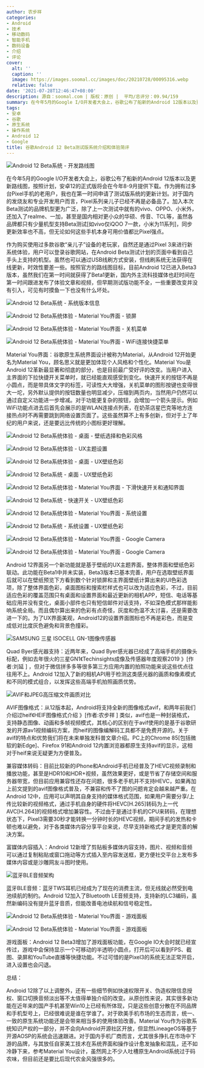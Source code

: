 ```yaml
---
author: 农步祥
categories:
- Android
- 技术
- 移动数码
- 智能手机
- 数码设备
- 介绍
- 评论
cover:
  alt: ''
  caption: ''
  image: https://images.soomal.cc/images/doc/20210728/00095316.webp
  relative: false
date: '2021-07-28T12:46:47+08:00'
description: 源自：soomal.com | 版权：原创 |  平均/总评分：09.94/159
summary: 在今年5月的Google I/O开发者大会上，谷歌公布了船新的Android 12版本以及更新路线图，按照计划，安卓12正式版将会在今年8-9月提供下载。作为拥有过多台Pixel手机的老用户，我也在第一时间申请了测试版系统的更新计划。
tags:
- 安卓
- 谷歌
- 原生系统
- 操作系统
- Android 12
- Google
title: 谷歌Android 12 Beta测试版系统介绍和体验简评
---
```


![Android 12 Beta系统 - 开发路线图](https://images.soomal.cc/images/doc/20210728/00095304.webp)



在今年5月的Google I/O开发者大会上，谷歌公布了船新的Android 12版本以及更新路线图，按照计划，安卓12的正式版将会在今年8-9月提供下载。作为拥有过多台Pixel手机的老用户，我也在第一时间申请了测试版系统的更新计划。对于国内的发烧友和专业开发用户而言，Pixel系列亲儿子已经不再是必备品了。加入本次Beta测试的品牌机型更为广泛，除了上一次测试中就有的vivo、OPPO、小米外，还加入了realme、一加，甚至是国内相对更小众的华硕、传音、TCL等，虽然各品牌都只有少量机型支持Beta测试[如vivo仅iQOO 7一款，小米为11系列]，同步更新效率也不高，但无论如何这些手机本身可用价值都比Pixel强点。



作为购买使用过多款谷歌“亲儿子”设备的老玩家，自然还是通过Pixel 3来进行新系统体验，用户可以登录谷歌网站，在Android Beta测试计划的页面中看到自己手头上支持的机型。虽然也可以通过USB线刷方式安装，但线刷系统无法获得在线更新，时效性要差一些。按照官方的路线图目标，目前Android 12已进入Beta3版本，虽然我们在第一时间就获得了Beta1更新，国内外主流科技媒体也赶时间在第一时间跟进发布了体验文章和视频，但早期测试版功能不全，一些重要改变并没有引入，可见有时摸鱼一下也没有什么坏处。



![Android 12 Beta系统 - 系统版本信息](https://images.soomal.cc/images/doc/20210728/00095307_01.webp)



![Android 12 Beta系统体验 - Material You界面 - 锁屏](https://images.soomal.cc/images/doc/20210728/00095291_01.webp)



![Android 12 Beta系统体验 - Material You界面 - 关机菜单](https://images.soomal.cc/images/doc/20210728/00095296_01.webp)



![Android 12 Beta系统体验 - Material You界面 - WiFi连接快捷菜单](https://images.soomal.cc/images/doc/20210728/00095295_01.webp)



Material You界面：谷歌原生系统界面设计被称为Material，从Android 12开始更名为Material You，顾名思义就是更加体现个人风格和个性化。Material You是Android 12革新最显著和彻底的部分，也是目前最广受好评的改变。当用户进入主界面的下拉快捷开关菜单时，就已经能直观感受到变化。快速开关的按钮不再是小圆点，而是带具体文字的标签，可读性大大增强，关机菜单的图形按键也变得很大一坨，另外默认提供的按钮数量也明显减少，压缩到两页内，当然用户仍然可以通过自定义功能进一步增减。对于功能更复杂的按钮，会增加一个箭头提示。例如WiFi功能点进去后首先会展示的是WLAN连接点列表，在奶茶店星巴克等地方连接热点时不再需要跳到网络设置页面了。这些虽然算不上有多创新，但对于上了年纪的用户来说，还是要远比传统的小图标更好理解。



![Android 12 Beta系统体验 - 桌面 - 壁纸选择和色彩风格](https://images.soomal.cc/images/doc/20210728/00095289_01.webp)



![Android 12 Beta系统体验 - UX主题设置](https://images.soomal.cc/images/doc/20210728/00095312_01.webp)



![Android 12 Beta系统体验 - 桌面 - UX壁纸色彩](https://images.soomal.cc/images/doc/20210728/00095288_01.webp)



![Android 12 Beta系统 - 桌面 - UX壁纸色彩](https://images.soomal.cc/images/doc/20210728/00095308_01.webp)



![Android 12 Beta系统体验 - Material You界面 - 下滑快速开关和通知界面](https://images.soomal.cc/images/doc/20210728/00095294_01.webp)



![Android 12 Beta系统 - 快速开关 - UX壁纸色彩](https://images.soomal.cc/images/doc/20210728/00095309_01.webp)



![Android 12 Beta系统体验 - Material You界面 - 系统设置](https://images.soomal.cc/images/doc/20210728/00095297_01.webp)



![Android 12 Beta系统 - 系统设置 - UX壁纸色彩](https://images.soomal.cc/images/doc/20210728/00095311_01.webp)



![Android 12 Beta系统体验 - Material You界面 - Google Camera](https://images.soomal.cc/images/doc/20210728/00095298_01.webp)



![Android 12 Beta系统体验 - Material You界面 - Google Camera](https://images.soomal.cc/images/doc/20210728/00095313_01.webp)



Android 12界面另一个新功能就是基于壁纸的UX主题界面，整体界面和壁纸色彩联动。此功能在Beta1中并未实装，Beta3版本已基本完善，用户在选取壁纸界面后就可以在壁纸预览下方看到数个针对锁屏和主界面壁纸计算出来的UI色彩选项，除了整体界面色彩，桌面图标和搜索栏样式也可以改为适应色彩，不过，目前适应色彩的覆盖范围只有桌面和设置界面和最近更新的相机APP，短信、电话等基础应用并没有变化，桌面小部件也只有短信邮件对话支持，不如深色模式那样能影响系统全局。而且偶尔算出来的色彩有点奇怪，灰度和色温不太讨喜，还是需要改进一下的。为了UX界面美观，Android12的设置界面图标也不再是彩色，而是变成低对比度灰色避免和背景色撞彩。



![SAMSUNG 三星 ISOCELL GN-1图像传感器](https://images.soomal.cc/images/doc/20200523/00089128.webp)



Quad Byer感光器支持：近两年来，Quad Byer感光器已经成了高端手机的摄像头标配，例如去年很火的三星GN1《Techinsights成像及传感器年度观察2019 》[作者:刘延 ]
，但对于微信拼多多等很多第三方应用内置的拍照功能来说这些优点往往用不上。Android 12加入了新的相机API用于检测这类感光器的画质和像素模式和不同的模式组合，以发挥这些高端手机拍照画质优势。



![AVIF和JPEG高压缩文件画质对比](https://images.soomal.cc/images/doc/20210728/00095314.webp)



AVIF图像格式：从12版本起，Android将支持全新的图像格式avif，和两年前我们介绍过heif《HEIF图像格式介绍 》[作者:农步祥 ]
类似，avif也是一种封装格式，支持静态图像、动画和多帧视频模式，其核心的区别在于avif使用的是基于谷歌研发的开源av1视频编码方案，而heif的图像编解码工具都不是免费开源的。关于avif的特点和优势我们将在未来单独发科普文章介绍。PC上的Chrome 85[包括微软的新Edge]、Firefox 91和Android 12内置浏览器都原生支持avif的显示，这相对于heif来说无疑更为方便普及。



兼容媒体转码：目前比较新的iPhone和Android手机已经普及了HEVC视频录制和播放功能，甚至是HDR10和HDR+视频，虽然效果更好，或是节省了存储空间和服务器带宽，但目前应用兼容性还存在问题，很多老手机并不支持HEVC，如果再加上前文提到的avif图像格式普及，不兼容和传不了图的问题肯定会越来越严重。在Android 12中，应用可以声明其自身支持的媒体格式范围，如果用户需要分享/上传比较新的视频格式，通过手机自身的硬件将HEVC[H.265]转码为上一代AVC[H.264]的视频格式增加兼容性。不过由于是通过手机的CPU来转码，在理想状态下，Pixel3需要30秒才能转换一分钟时长的HEVC视频，期间手机的发热和卡顿也难以避免，对于各类媒体内容分享平台来说，尽早支持新格式才是更完善的解决方案。



富媒体内容插入：Android 12新增了剪贴板多媒体内容支持，图片、视频和音频可以通过复制粘贴或窗口拖动等方式插入至内容发送框，更方便社交平台上发布多媒体内容或是沙雕网友斗图时使用。



![蓝牙BLE音频架构](https://images.soomal.cc/images/doc/20210728/00095315.webp)



蓝牙BLE音频：蓝牙TWS耳机已经成为了现在的消费主流，但无线就必然受到电池续航的制约。Android 12加入了Bluetooth LE音频支持，支持新的LC3编码，虽然新编码没有提升蓝牙音质，但能改善电池续航和信号稳定性。



![Android 12 Beta系统体验 - Material You界面 - 游戏面板](https://images.soomal.cc/images/doc/20210728/00095299_01.webp)



![Android 12 Beta系统体验 - Material You界面 - 游戏面板](https://images.soomal.cc/images/doc/20210728/00095300_01.webp)



游戏面板：Android 12 Beta3增加了游戏面板功能，在Google IO大会时就已经宣传过，游戏中会保持显示一个可移动的半透明小圆点，打开后可以看到FPS、截图、录屏和YouTube直播等快捷功能。不过可惜的是Pixel3的系统无法正常开启，进入设置也会闪退。



总结：



Android 12除了以上调整外，还有一些细节例如快速权限开关、伪造权限信息授权、窗口切换音频淡出等不太值得单独介绍的改变。从原创性来说，其实很多新功能在近年来的国产手机甚至Win10上已经有所体现，只是这些创意分散在不同品牌和手机型号上，已经很难说是谁在学谁了。对于欧美手机市场的生态而言，统一、一致的原生系统功能还是会带来相当多的使用体验改善。Material You作为谷歌系统知识产权的一部分，并不会向Android开源社区开放，但显然LineageOS等基于开源AOSP的系统会迅速跟进。对于国内手机厂商而言，尤其很多挣扎在市场中下游的品牌，与其放任自家美工技术在系统界面和操作设计愈发抽象和混乱，还不如冷静下来，参考Material You设计，虽然网上不少人吐槽原生Android系统过于码农味，但目前还是要比后现代农金风强很多的。